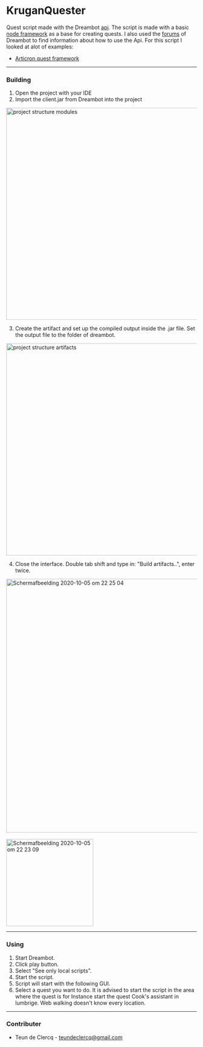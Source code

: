 # KruganQuester

Quest script made with the Dreambot [api](https://dreambot.org/javadocs/). The script is made with a basic [node framework](https://dreambot.org/forums/index.php?/topic/1747-basic-node-framework-w-example-node/) as a base for creating quests. I also used the [forums](https://dreambot.org/forums/index.php) of Dreambot to find information about how to use the Api. For this script I looked at alot of examples:

- [Articron quest framework](https://github.com/articron/Quest-skeleton/tree/master/src/org/dreambot/articron)


---
### Building

1. Open the project with your IDE
2. Import the client.jar from Dreambot into the project

<img width="560" alt="project structure modules" src="https://user-images.githubusercontent.com/42863867/95125430-4075ab00-0755-11eb-962a-c6709b867cb4.png">

3. Create the artifact and set up the compiled output inside the .jar file. Set the output file to the folder of dreambot.
<img width="560" alt="project structure artifacts" src="https://user-images.githubusercontent.com/42863867/95126669-1fae5500-0757-11eb-904d-e793b78d578b.png">

4. Close the interface. Double tab shift and type in: "Build artifacts..", enter twice.

<img width="670" alt="Schermafbeelding 2020-10-05 om 22 25 04" src="https://user-images.githubusercontent.com/42863867/95128425-afed9980-0759-11eb-8461-ebf59c5224c2.png">&nbsp;<br/>
<img width="230" alt="Schermafbeelding 2020-10-05 om 22 23 09" src="https://user-images.githubusercontent.com/42863867/95128247-6f8e1b80-0759-11eb-8dd5-6007fac5a212.png">

---
### Using

1. Start Dreambot.
2. Click play button.
3. Select "See only local scripts".
4. Start the script.
5. Script will start with the following GUI.
6. Select a quest you want to do. It is advised to start the script in the area where the quest is for Instance start the quest Cook's assistant in lumbrige. Web walking doesn't know every location.
---
### Contributer

- Teun de Clercq - teundeclercq@gmail.com
